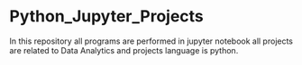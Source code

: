 # Python_Jupyter_Projects
In this repository all programs are performed in jupyter notebook all projects are related to Data Analytics and projects language is python.
